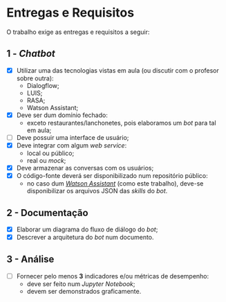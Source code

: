 # Entregas e Requisitos

O trabalho exige as entregas e requisitos a seguir:

## 1 - _Chatbot_

- [x] Utilizar uma das tecnologias vistas em aula (ou discutir com o profesor sobre outra):
  - Dialogflow;
  - LUIS;
  - RASA;
  - Watson Assistant;
- [x] Deve ser dum domínio fechado:
  - exceto restaurantes/lanchonetes, pois elaboramos um _bot_ para tal em aula;
- [ ] Deve possuir uma interface de usuário;
- [x] Deve integrar com algum _web service_:
  - local ou público;
  - real ou _mock_;
- [x] Deve armazenar as conversas com os usuários;
- [x] O código-fonte deverá ser disponibilizado num repositório público:
  - no caso dum [_Watson Assistant_](https://www.ibm.com/br-pt/cloud/watson-assistant) (como este trabalho), deve-se disponibilizar os arquivos JSON das _skills_ do _bot_.

## 2 - Documentação

- [x] Elaborar um diagrama do fluxo de diálogo do _bot_;
- [x] Descrever a arquitetura do _bot_ num documento.

## 3 - Análise

- [ ] Fornecer pelo menos **3** indicadores e/ou métricas de desempenho:
  - deve ser feito num _Jupyter Notebook_;
  - devem ser demonstrados graficamente.
